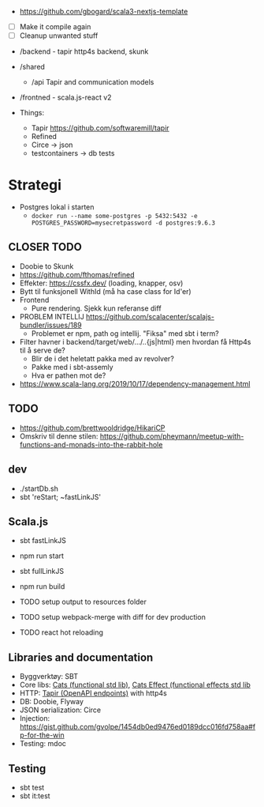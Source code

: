 - https://github.com/gbogard/scala3-nextjs-template
- [ ] Make it compile again
- [ ] Cleanup unwanted stuff

- /backend - tapir http4s backend, skunk
- /shared
    - /api Tapir and communication models
- /frontned -  scala.js-react v2

- Things:
  - Tapir https://github.com/softwaremill/tapir
  - Refined
  - Circe -> json
  - testcontainers -> db tests


# Strategi

- Postgres lokal i starten
  - `docker run --name some-postgres -p 5432:5432 -e POSTGRES_PASSWORD=mysecretpassword -d postgres:9.6.3`

## CLOSER TODO

- Doobie to Skunk
- https://github.com/fthomas/refined
- Effekter: https://cssfx.dev/ (loading, knapper, osv)
- Bytt til funksjonell WithId (må ha case class for Id'er)
- Frontend
  - Pure rendering. Sjekk kun referanse diff
- PROBLEM INTELLIJ https://github.com/scalacenter/scalajs-bundler/issues/189
  - Problemet er npm, path og intellij. "Fiksa" med sbt i term?
- Filter havner i backend/target/web/.../..{js|html} men hvordan få Http4s til å serve de?
  - Blir de i det heletatt pakka med av revolver?
  - Pakke med i sbt-assemly
  - Hva er pathen mot de?
- https://www.scala-lang.org/2019/10/17/dependency-management.html


## TODO

- https://github.com/brettwooldridge/HikariCP
- Omskriv til denne stilen: https://github.com/pheymann/meetup-with-functions-and-monads-into-the-rabbit-hole

## dev
- ./startDb.sh
- sbt 'reStart; ~fastLinkJS'

## Scala.js
- sbt fastLinkJS
- npm run start

- sbt fullLinkJS
- npm run build
- TODO setup output to resources folder
- TODO setup webpack-merge with diff for dev production
- TODO react hot reloading

## Libraries and documentation

- Byggverktøy: SBT
- Core libs: [Cats (functional std lib)](), [Cats Effect (functional effects std lib]()
- HTTP: [Tapir (OpenAPI endpoints)](https://tapir.softwaremill.com/en/latest/endpoint/basics.html) with http4s
- DB: Doobie, Flyway
- JSON serialization: Circe
- Injection: https://gist.github.com/gvolpe/1454db0ed9476ed0189dcc016fd758aa#fp-for-the-win
- Testing: mdoc


## Testing

- sbt test
- sbt it:test
